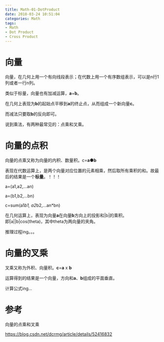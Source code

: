 ```yaml
---
title: Math-01-DotProduct
date: 2018-03-24 10:51:04
categories: Math
tags:
- Math
- Dot Product
- Cross Product
---
```


# 向量

向量，在几何上用一个有向线段表示；在代数上用一个有序数组表示，可以是n行1列或者一行n列。

类似于标量，向量也有加减运算，**a**+**b**。

在几何上表现为**b**的起始点平移到**a**的终止点，从而组成一个新向量**c**。

而减法只要取**b**的反向即可。

说到乘法，有两种最常见的：点乘和叉乘。

# 向量的点积

向量的点乘又称为向量的内积、数量积。c=**a**●**b**

表现在代数运算上，是两个向量对应位置的元素相乘，然后取所有乘积的和。故最后的结果是一个**标量**。！！！

a=(a1,a2,...an)

a=(b1,b2,...bn)

c=sum(a1*b1, a2*b2,...an*bn)

在几何运算上，表现为向量**a**在向量**b**方向上的投影和|b|的乘积。即|a||b|cos(theta)，其中theta为两向量的夹角。

推理过程ing。。。

# 向量的叉乘

叉乘又称为外积、向量积。**c**=**a** x **b**

运算得到的结果是一个向量，方向和**a**、**b**组成的平面垂直。

计算公式ing...

# 参考

向量的点乘和叉乘

https://blog.csdn.net/dcrmg/article/details/52416832